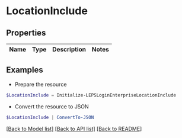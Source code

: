 # LocationInclude
## Properties

Name | Type | Description | Notes
------------ | ------------- | ------------- | -------------

## Examples

- Prepare the resource
```powershell
$LocationInclude = Initialize-LEPSLoginEnterpriseLocationInclude 
```

- Convert the resource to JSON
```powershell
$LocationInclude | ConvertTo-JSON
```

[[Back to Model list]](../README.md#documentation-for-models) [[Back to API list]](../README.md#documentation-for-api-endpoints) [[Back to README]](../README.md)

